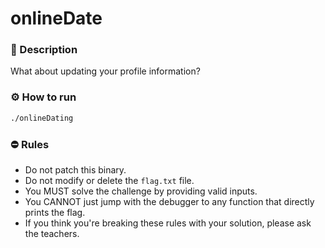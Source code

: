 # onlineDate

### 📄 Description
What about updating your profile information?

### ⚙ How to run
```bash
./onlineDating
```

### ⛔ Rules
- Do not patch this binary.
- Do not modify or delete the `flag.txt` file.
- You MUST solve the challenge by providing valid inputs.
- You CANNOT just jump with the debugger to any function that directly prints the flag.
- If you think you're breaking these rules with your solution, please ask the teachers.
